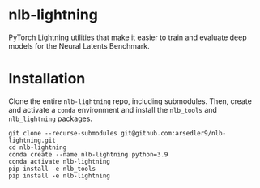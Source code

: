 # nlb-lightning
PyTorch Lightning utilities that make it easier to train and evaluate deep models for the Neural Latents Benchmark.

# Installation
Clone the entire `nlb-lightning` repo, including submodules. Then, create and activate a `conda` environment and install the `nlb_tools` and `nlb_lightning` packages.
```
git clone --recurse-submodules git@github.com:arsedler9/nlb-lightning.git
cd nlb-lightning
conda create --name nlb-lightning python=3.9
conda activate nlb-lightning
pip install -e nlb_tools
pip install -e nlb-lightning
```
